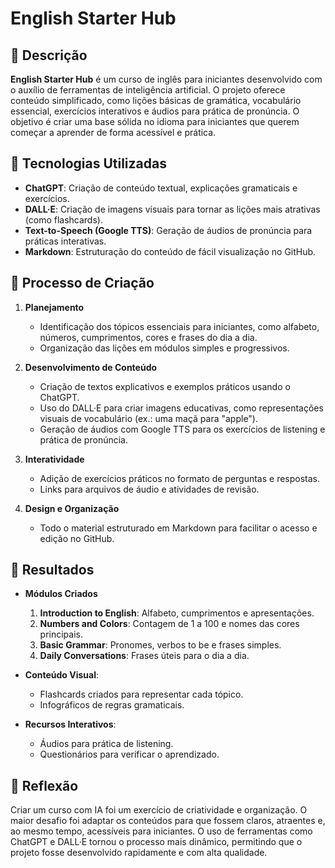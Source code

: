 # **English Starter Hub**

## 📒 Descrição
**English Starter Hub** é um curso de inglês para iniciantes desenvolvido com o auxílio de ferramentas de inteligência artificial. O projeto oferece conteúdo simplificado, como lições básicas de gramática, vocabulário essencial, exercícios interativos e áudios para prática de pronúncia. O objetivo é criar uma base sólida no idioma para iniciantes que querem começar a aprender de forma acessível e prática.

## 🤖 Tecnologias Utilizadas
- **ChatGPT**: Criação de conteúdo textual, explicações gramaticais e exercícios.
- **DALL·E**: Criação de imagens visuais para tornar as lições mais atrativas (como flashcards).
- **Text-to-Speech (Google TTS)**: Geração de áudios de pronúncia para práticas interativas.
- **Markdown**: Estruturação do conteúdo de fácil visualização no GitHub.

## 🧐 Processo de Criação
1. **Planejamento**  
   - Identificação dos tópicos essenciais para iniciantes, como alfabeto, números, cumprimentos, cores e frases do dia a dia.  
   - Organização das lições em módulos simples e progressivos.  

2. **Desenvolvimento de Conteúdo**  
   - Criação de textos explicativos e exemplos práticos usando o ChatGPT.  
   - Uso do DALL·E para criar imagens educativas, como representações visuais de vocabulário (ex.: uma maçã para "apple").  
   - Geração de áudios com Google TTS para os exercícios de listening e prática de pronúncia.  

3. **Interatividade**  
   - Adição de exercícios práticos no formato de perguntas e respostas.  
   - Links para arquivos de áudio e atividades de revisão.  

4. **Design e Organização**  
   - Todo o material estruturado em Markdown para facilitar o acesso e edição no GitHub.  

## 🚀 Resultados
- **Módulos Criados**  
  1. **Introduction to English**: Alfabeto, cumprimentos e apresentações.  
  2. **Numbers and Colors**: Contagem de 1 a 100 e nomes das cores principais.  
  3. **Basic Grammar**: Pronomes, verbos to be e frases simples.  
  4. **Daily Conversations**: Frases úteis para o dia a dia.  

- **Conteúdo Visual**:  
  - Flashcards criados para representar cada tópico.  
  - Infográficos de regras gramaticais.  

- **Recursos Interativos**:  
  - Áudios para prática de listening.  
  - Questionários para verificar o aprendizado.  

## 💭 Reflexão
Criar um curso com IA foi um exercício de criatividade e organização. O maior desafio foi adaptar os conteúdos para que fossem claros, atraentes e, ao mesmo tempo, acessíveis para iniciantes. O uso de ferramentas como ChatGPT e DALL·E tornou o processo mais dinâmico, permitindo que o projeto fosse desenvolvido rapidamente e com alta qualidade.
